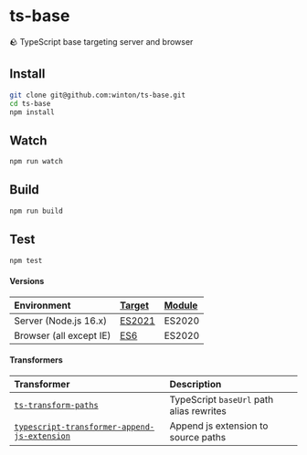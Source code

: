 # ts-base

🪨 TypeScript base targeting server and browser

## Install

```bash
git clone git@github.com:winton/ts-base.git
cd ts-base
npm install
```

## Watch

```bash
npm run watch
```

## Build

```bash
npm run build
```

## Test

```bash
npm test
```

#### Versions

| Environment             | [Target](https://www.typescriptlang.org/tsconfig#target) | [Module](https://www.typescriptlang.org/tsconfig#module) |
| :---------------------- | :------------------------------------------------------- | :------------------------------------------------------- |
| Server (Node.js 16.x)   | [ES2021](https://node.green/#ES2021)                     | ES2020                                                   |
| Browser (all except IE) | [ES6](https://kangax.github.io/compat-table/es6)         | ES2020                                                   |

#### Transformers

| Transformer                                                                                                         | Description                              |
| :------------------------------------------------------------------------------------------------------------------ | :--------------------------------------- |
| [`ts-transform-paths`](https://github.com/zerkalica/zerollup/tree/master/packages/ts-transform-paths)               | TypeScript `baseUrl` path alias rewrites |
| [`typescript-transformer-append-js-extension`](https://github.com/Zoltu/typescript-transformer-append-js-extension) | Append js extension to source paths      |